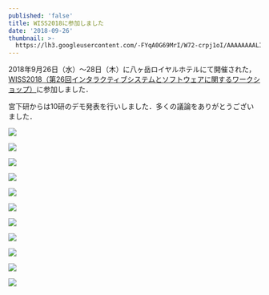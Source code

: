 ```yaml
---
published: 'false'
title: WISS2018に参加しました
date: '2018-09-26'
thumbnail: >-
  https://lh3.googleusercontent.com/-FYqA0G69MrI/W72-crpj1oI/AAAAAAAALIg/-27Labxs-yIH1Xg453ploQ5G-o7q1fSewCE0YBhgL/11.png
---
```

2018年9月26日（水）～28日（木）に八ヶ岳ロイヤルホテルにて開催された，[WISS2018（第26回インタラクティブシステムとソフトウェアに関するワークショップ）](https://www.wiss.org/WISS2018/)に参加しました．

宮下研からは10研のデモ発表を行いしました．多くの議論をありがとうございました．

![](https://lh3.googleusercontent.com/-8CgXmVbuBL0/W72-ctOgOBI/AAAAAAAALIY/enLBG4q6G1oxdrJ4KvFgHeuhPZhBoXrAwCE0YBhgL/1.png)

![](https://lh3.googleusercontent.com/-Ialk_yHeygA/W72-cl4OavI/AAAAAAAALIg/I458Tgny7XAJWw2X1y-7CSXdCMIxj6zawCE0YBhgL/2.png)

![](https://lh3.googleusercontent.com/-oVFeabN80XE/W72-cvPLSwI/AAAAAAAALIg/MO7jDMEbfMw10_42ZLUiAEQ11hg4Of8oQCE0YBhgL/3.png)

![](https://lh3.googleusercontent.com/-bIYH8XVOgSQ/W72-cvSnbjI/AAAAAAAALIg/A9yn1gKI-v8drL6ZFxXieOms9hY__tjxgCE0YBhgL/4.png)

![](https://lh3.googleusercontent.com/-Z_iKFM39tFg/W72-cgG0HcI/AAAAAAAALIg/hDw-cLDjavMKCsBSMw8WccCJtMyw2oOcgCE0YBhgL/5.png)

![](https://lh3.googleusercontent.com/-jNMUDoXFwqM/W72-cnPo3FI/AAAAAAAALIg/ozZnlM_kxPA8iRlACKUsAACS_0mZOb5uACE0YBhgL/6.png)

![](https://lh3.googleusercontent.com/-z857-RwToN4/W72-cjdfi8I/AAAAAAAALIg/pP4SZ0t5OxIYrRuHKIE7nsOYAHOwNK00gCE0YBhgL/7.png)

![](https://lh3.googleusercontent.com/-oOEDp5V17PA/W72-cnahChI/AAAAAAAALIg/pOh9THyaLGgnN73KrjHBVcxYVyX3EXCiQCE0YBhgL/8.png)

![](https://lh3.googleusercontent.com/-s9dqfc5WeFc/W72-cgRpcXI/AAAAAAAALIg/DIkBhg2y7XUY8-gvsIYukKUGr9WxXFNMACE0YBhgL/9.png)

![](https://lh3.googleusercontent.com/-wuBeR065hdo/W72-coXKejI/AAAAAAAALIg/IXvVafiGBuAnDF8VX7pKg_ETda5tDiFvACE0YBhgL/10.png)

![](https://lh3.googleusercontent.com/-FYqA0G69MrI/W72-crpj1oI/AAAAAAAALIg/-27Labxs-yIH1Xg453ploQ5G-o7q1fSewCE0YBhgL/11.png)
